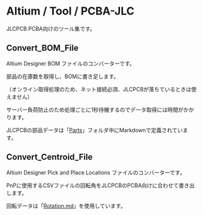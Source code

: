 # Altium / Tool / PCBA-JLC

JLCPCB PCBA向けのツール集です。


## Convert_BOM_File

Altium Designer BOM ファイルのコンバーターです。

部品の在庫数を取得し、BOMに書き足します。

（オンライン取得処理のため、ネット接続必須、JLCPCBが落ちているときは使えません）

サーバー負荷防止のため処理ごとに1秒待機するのでデータ取得には時間がかかります。

JLCPCBの部品データは「[Parts](Parts)」フォルダ中にMarkdownで定義されています。




## Convert_Centroid_File

Altium Designer Pick and Place Locations ファイルのコンバーターです。

PnPに使用するCSVファイルの回転角をJLCPCBのPCBA向けに合わせて書き出します。

回転データは「[Rotation.md](Rotation.md)」を使用しています。







